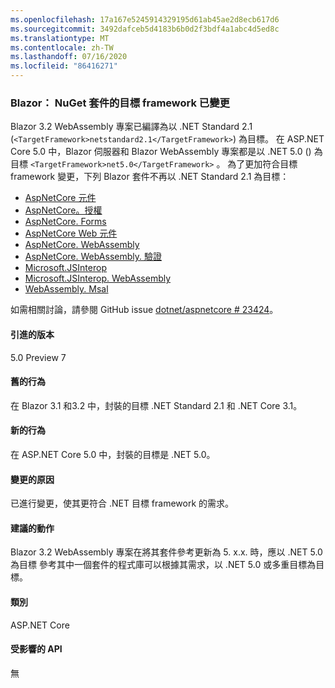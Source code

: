 ```yaml
---
ms.openlocfilehash: 17a167e5245914329195d61ab45ae2d8ecb617d6
ms.sourcegitcommit: 3492dafceb5d4183b6b0d2f3bdf4a1abc4d5ed8c
ms.translationtype: MT
ms.contentlocale: zh-TW
ms.lasthandoff: 07/16/2020
ms.locfileid: "86416271"
---
```

### <a name="blazor-target-framework-of-nuget-packages-changed"></a>Blazor： NuGet 套件的目標 framework 已變更

Blazor 3.2 WebAssembly 專案已編譯為以 .NET Standard 2.1 (`<TargetFramework>netstandard2.1</TargetFramework>`) 為目標。 在 ASP.NET Core 5.0 中，Blazor 伺服器和 Blazor WebAssembly 專案都是以 .NET 5.0 () 為目標 `<TargetFramework>net5.0</TargetFramework>` 。 為了更加符合目標 framework 變更，下列 Blazor 套件不再以 .NET Standard 2.1 為目標：

* [AspNetCore 元件](https://www.nuget.org/packages/Microsoft.AspNetCore.Components)
* [AspNetCore。授權](https://www.nuget.org/packages/Microsoft.AspNetCore.Components.Authorization)
* [AspNetCore. Forms](https://www.nuget.org/packages/Microsoft.AspNetCore.Components.Forms)
* [AspNetCore Web 元件](https://www.nuget.org/packages/Microsoft.AspNetCore.Components.Web)
* [AspNetCore. WebAssembly](https://www.nuget.org/packages/Microsoft.AspNetCore.Components.WebAssembly)
* [AspNetCore. WebAssembly. 驗證](https://www.nuget.org/packages/Microsoft.AspNetCore.Components.WebAssembly.Authentication)
* [Microsoft.JSInterop](https://www.nuget.org/packages/Microsoft.JSInterop)
* [Microsoft.JSInterop. WebAssembly](https://www.nuget.org/packages/Microsoft.JSInterop.WebAssembly)
* [WebAssembly. Msal](https://www.nuget.org/packages/Microsoft.Authentication.WebAssembly.Msal)

如需相關討論，請參閱 GitHub issue [dotnet/aspnetcore # 23424](https://github.com/dotnet/aspnetcore/issues/23424)。

#### <a name="version-introduced"></a>引進的版本

5.0 Preview 7

#### <a name="old-behavior"></a>舊的行為

在 Blazor 3.1 和3.2 中，封裝的目標 .NET Standard 2.1 和 .NET Core 3.1。

#### <a name="new-behavior"></a>新的行為

在 ASP.NET Core 5.0 中，封裝的目標是 .NET 5.0。

#### <a name="reason-for-change"></a>變更的原因

已進行變更，使其更符合 .NET 目標 framework 的需求。

#### <a name="recommended-action"></a>建議的動作

Blazor 3.2 WebAssembly 專案在將其套件參考更新為 5. x.x. 時，應以 .NET 5.0 為目標 參考其中一個套件的程式庫可以根據其需求，以 .NET 5.0 或多重目標為目標。

#### <a name="category"></a>類別

ASP.NET Core

#### <a name="affected-apis"></a>受影響的 API

無

<!--

#### Affected APIs

Not detectable via API analysis

-->
